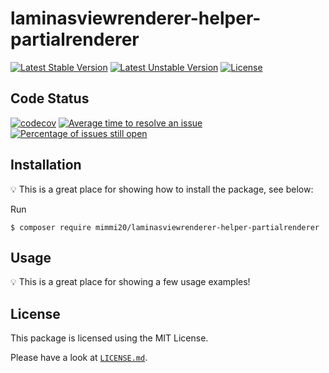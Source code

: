 # laminasviewrenderer-helper-partialrenderer

[![Latest Stable Version](https://poser.pugx.org/mimmi20/laminasviewrenderer-helper-partialrenderer/v/stable?format=flat-square)](https://packagist.org/packages/mimmi20/laminasviewrenderer-helper-partialrenderer)
[![Latest Unstable Version](https://poser.pugx.org/mimmi20/laminasviewrenderer-helper-partialrenderer/v/unstable?format=flat-square)](https://packagist.org/packages/mimmi20/laminasviewrenderer-helper-partialrenderer)
[![License](https://poser.pugx.org/mimmi20/laminasviewrenderer-helper-partialrenderer/license?format=flat-square)](https://packagist.org/packages/mimmi20/laminasviewrenderer-helper-partialrenderer)

## Code Status

[![codecov](https://codecov.io/gh/mimmi20/laminasviewrenderer-helper-partialrenderer/branch/master/graph/badge.svg)](https://codecov.io/gh/mimmi20/laminasviewrenderer-helper-partialrenderer)
[![Average time to resolve an issue](http://isitmaintained.com/badge/resolution/mimmi20/laminasviewrenderer-helper-partialrenderer.svg)](http://isitmaintained.com/project/mimmi20/laminasviewrenderer-helper-partialrenderer "Average time to resolve an issue")
[![Percentage of issues still open](http://isitmaintained.com/badge/open/mimmi20/laminasviewrenderer-helper-partialrenderer.svg)](http://isitmaintained.com/project/mimmi20/laminasviewrenderer-helper-partialrenderer "Percentage of issues still open")

## Installation

:bulb: This is a great place for showing how to install the package, see below:

Run

```
$ composer require mimmi20/laminasviewrenderer-helper-partialrenderer
```

## Usage

:bulb: This is a great place for showing a few usage examples!

## License

This package is licensed using the MIT License.

Please have a look at [`LICENSE.md`](LICENSE.md).
